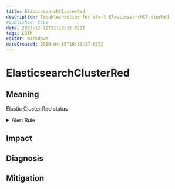 ```yaml
---
title: ElasticsearchClusterRed
description: Troubleshooting for alert ElasticsearchClusterRed
#published: true
date: 2023-12-12T21:12:32.022Z
tags: LGTM
editor: markdown
dateCreated: 2020-04-10T18:32:27.079Z
---
```


# ElasticsearchClusterRed

## Meaning
[//]: # "Short paragraph that explains what the alert means"
Elastic Cluster Red status

<details>
  <summary>Alert Rule</summary>

  ```yaml
alert: ElasticsearchClusterRed
expr: elasticsearch_cluster_health_status{color="red"} == 1
for: 0m
labels:
    severity: critical
annotations:
    summary: Elasticsearch Cluster Red (instance {{ $labels.instance }})
    description: |-
        Elastic Cluster Red status
          VALUE = {{ $value }}
          LABELS = {{ $labels }}
    runbook: https://github.com/srerun/prometheus-alerts/content/runbooks/ElasticsearchClusterRed

  ```
</details>


## Impact
[//]: # "What could / will happen if the alert is not addressed"



## Diagnosis
[//]: # "Steps to take to identify the cause of the problem"



## Mitigation
[//]: # "The steps necessary to resolve the alert"
